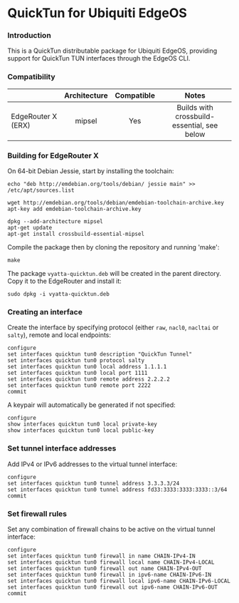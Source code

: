# QuickTun for Ubiquiti EdgeOS

### Introduction

This is a QuickTun distributable package for Ubiquiti EdgeOS, providing support for QuickTun TUN interfaces through the EdgeOS CLI. 

### Compatibility

|                       | Architecture | Compatible |                      Notes                     |
|-----------------------|:------------:|:----------:|:----------------------------------------------:|
|    EdgeRouter X (ERX) |    mipsel    |     Yes    | Builds with crossbuild-essential, see below    |

### Building for EdgeRouter X

On 64-bit Debian Jessie, start by installing the toolchain:
```
echo "deb http://emdebian.org/tools/debian/ jessie main" >> /etc/apt/sources.list

wget http://emdebian.org/tools/debian/emdebian-toolchain-archive.key
apt-key add emdebian-toolchain-archive.key

dpkg --add-architecture mipsel
apt-get update
apt-get install crossbuild-essential-mipsel
```
Compile the package then by cloning the repository and running 'make':
```
make
```
The package `vyatta-quicktun.deb` will be created in the parent directory. Copy it to the EdgeRouter and install it:
```
sudo dpkg -i vyatta-quicktun.deb
```

### Creating an interface

Create the interface by specifying protocol (either `raw`, `nacl0`, `nacltai` or `salty`), remote and local endpoints:
```
configure
set interfaces quicktun tun0 description "QuickTun Tunnel"
set interfaces quicktun tun0 protocol salty
set interfaces quicktun tun0 local address 1.1.1.1
set interfaces quicktun tun0 local port 1111
set interfaces quicktun tun0 remote address 2.2.2.2
set interfaces quicktun tun0 remote port 2222
commit
```
A keypair will automatically be generated if not specified:
```
configure
show interfaces quicktun tun0 local private-key
show interfaces quicktun tun0 local public-key
```

### Set tunnel interface addresses

Add IPv4 or IPv6 addresses to the virtual tunnel interface:
```
configure
set interfaces quicktun tun0 tunnel address 3.3.3.3/24
set interfaces quicktun tun0 tunnel address fd33:3333:3333:3333::3/64
commit
```

### Set firewall rules

Set any combination of firewall chains to be active on the virtual tunnel interface:
```
configure
set interfaces quicktun tun0 firewall in name CHAIN-IPv4-IN
set interfaces quicktun tun0 firewall local name CHAIN-IPv4-LOCAL
set interfaces quicktun tun0 firewall out name CHAIN-IPv4-OUT
set interfaces quicktun tun0 firewall in ipv6-name CHAIN-IPv6-IN
set interfaces quicktun tun0 firewall local ipv6-name CHAIN-IPv6-LOCAL
set interfaces quicktun tun0 firewall out ipv6-name CHAIN-IPv6-OUT
commit
```
